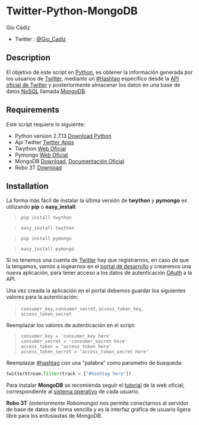 Twitter-Python-MongoDB
===============
Gio Cádiz
* Twitter : [@Gio_Cadiz](https://twitter.com/Gio_Cadiz)
## Description
El objetivo de este script en [Python](https://es.wikipedia.org/wiki/Python), es obtener la información generada por los 
usuarios de [Twitter](https://twitter.com/),
mediante un [#Hashtag](https://es.wikipedia.org/wiki/Hashtag) especifico desde la  [API oficial de Twitter](https://apps.twitter.com/) 
y posteriormente almacenar los datos en una base de datos [NoSQL](https://es.wikipedia.org/wiki/NoSQL) 
llamada [MongoDB](https://es.wikipedia.org/wiki/MongoDB).




## Requirements
Este script requiere lo siguiente:
* Python version 2.7.13 [Download Python](https://www.python.org/downloads/)
* Api Twitter [Twitter Apps](https://apps.twitter.com/)
* Twython [Web Oficial](https://pypi.python.org/pypi/twython/2.7.0)
* Pymongo [Web Oficial](https://api.mongodb.com/python/2.7.2/installation.html)
* MongoDB [Download](https://www.mongodb.com/download-center#community), [Documentación Oficial](https://docs.mongodb.com/)
* Robo 3T [Download](https://robomongo.org/download)

## Installation
La forma más fácil de instalar la última versión de **twython** y **pymongo** es utilizando **pip** o **easy_install**:
>`pip install twython`

>`easy_install twython`

>`pip install pymongo`

>`easy_install pymongo`

Si no tenemos una cuenta de [Twitter](https://twitter.com/) hay que registrarnos, en caso de que la tengamos, 
vamos a logearnos en el [portal de desarrollo](https://apps.twitter.com/) y crearemos una nueva aplicación, 
para tener acceso a los datos de autenticación [OAuth](https://es.wikipedia.org/wiki/OAuth) a la API.
>
Una vez creada la aplicación en el portal debemos guardar los siguientes valores para la autenticación:
>`consumer_key`,
>`consumer_secret`,
>`access_token_key`,
>`access_token_secret`
>
Reemplazar los valores de autenticación en el script:

>`consumer_key = 'consumer_key here'`<br/>
>`consumer_secret = 'consumer_secret here'`<br/>
>`access_token = 'access_token here'`<br/>
>`access_token_secret = 'access_token_secret here'`
>
Reemplazar [#hashtag](https://es.wikipedia.org/wiki/Hashtag) con una "palabra" como parametro de busqueda:
```python
twitterStream.filter(track = ["#hashtag here"])
``` 
>
Para instalar **MongoDB** se recomienda seguir el [tutorial](https://docs.mongodb.com/tutorials/) de la web oficial, 
correspondiente al [sistema operativo](https://es.wikipedia.org/wiki/Sistema_operativo) de cada usuario.
>
**Robo 3T** *(anteriormente Robomongo)* nos permite conectarnos al servidor de base de datos de forma sencilla y 
es la interfaz gráfica de usuario ligera libre para los entusiastas de MongoDB.
